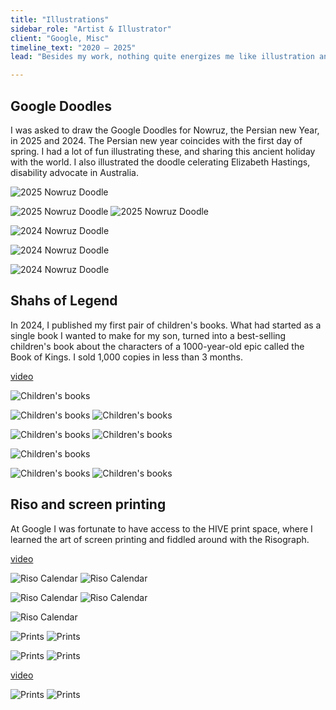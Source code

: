 ```yaml
---
title: "Illustrations"
sidebar_role: "Artist & Illustrator"
client: "Google, Misc"
timeline_text: "2020 — 2025"
lead: "Besides my work, nothing quite energizes me like illustration and print-making. I've been fortunate enough to work on a few Google Doodles, and to publish two children's books."

---
```


## Google Doodles

I was asked to draw the Google Doodles for Nowruz, the Persian new Year, in 2025 and 2024. The Persian new year coincides with the first day of spring. I had a lot of fun illustrating these, and sharing this ancient holiday with the world. I also illustrated the doodle celerating Elizabeth Hastings, disability advocate in Australia.

<!-- type: image-full-width -->
![2025 Nowruz Doodle](/images/illustrations/folio.webp)

<!-- type: image-grid -->
![2025 Nowruz Doodle](/images/illustrations/insta2.webp)
![2025 Nowruz Doodle](/images/illustrations/nowruz-2025.webp)

<!-- type: image-full-width -->
![2024 Nowruz Doodle](/images/illustrations/nowruz-mural.webp)

<!-- type: image-full-width -->
![2024 Nowruz Doodle](/images/illustrations/insta3.webp)

<!-- type: image-full-width -->
![2024 Nowruz Doodle](/images/illustrations/hastings.webp)

## Shahs of Legend

In 2024, I published my first pair of children's books. What had started as a single book I wanted to make for my son, turned into a best-selling children's book about the characters of a 1000-year-old epic called the Book of Kings. I sold 1,000 copies in less than 3 months.

<!-- type: video -->
[video](/videos/compressed/shahs-full.mp4)

<!-- type: image-full-width -->
![Children's books](/images/illustrations/1shah1queen2.webp)

<!-- type: image-grid -->
![Children's books](/images/illustrations/arezoo.webp)
![Children's books](/images/illustrations/gordafarid.webp)

<!-- type: image-grid -->
![Children's books](/images/illustrations/jamshid.webp)
![Children's books](/images/illustrations/manuchehr.webp)

<!-- type: image-full-width -->
![Children's books](/images/illustrations/stack-of-shahs.webp)

<!-- type: image-grid -->
![Children's books](/images/illustrations/queens5.webp)
![Children's books](/images/illustrations/rudabeh.webp)

## Riso and screen printing

At Google I was fortunate to have access to the HIVE print space, where I learned the art of screen printing and fiddled around with the Risograph.

<!-- type: video -->
[video](/videos/compressed/printing.mp4)

<!-- type: image-grid -->
![Riso Calendar](/images/illustrations/riso2.webp)
![Riso Calendar](/images/illustrations/riso3.webp)

<!-- type: image-grid -->
![Riso Calendar](/images/illustrations/pouriscreen.webp)
![Riso Calendar](/images/illustrations/pouririso.webp)

<!-- type: image-natural-size -->
![Riso Calendar](/images/illustrations/cards.webp)

<!-- type: image-grid -->
![Prints](/images/illustrations/card-zoom1.webp)
![Prints](/images/illustrations/card-zoom2.webp)

<!-- type: image-grid -->
![Prints](/images/illustrations/cardw2.webp)
![Prints](/images/illustrations/lion.webp)

<!-- type: video -->
[video](/videos/compressed/printing2.mp4)

<!-- type: image-grid -->
![Prints](/images/illustrations/books.webp)
![Prints](/images/illustrations/posters.webp)